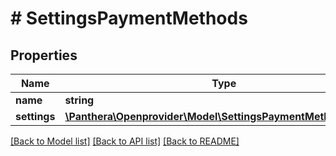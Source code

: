 # # SettingsPaymentMethods

## Properties

Name | Type | Description | Notes
------------ | ------------- | ------------- | -------------
**name** | **string** |  | [optional]
**settings** | [**\Panthera\Openprovider\Model\SettingsPaymentMethodSettings**](SettingsPaymentMethodSettings.md) |  | [optional]

[[Back to Model list]](../../README.md#models) [[Back to API list]](../../README.md#endpoints) [[Back to README]](../../README.md)
